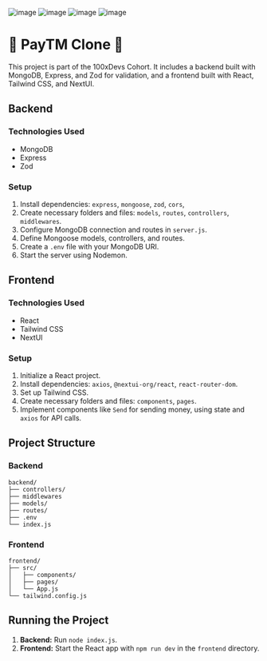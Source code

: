 
![image](https://github.com/sasank-555/payment-app/assets/157773996/c216f3b3-5931-438f-88dc-55f362f98edb)
![image](https://github.com/sasank-555/payment-app/assets/157773996/03e3f9a8-2fde-4370-8dcd-19663ef49d61)
![image](https://github.com/sasank-555/payment-app/assets/157773996/d866c1b1-c674-4051-b490-b639c4056c23)
![image](https://github.com/sasank-555/payment-app/assets/157773996/2ec14266-fc66-47aa-aea5-2926a4b59e53)


# 🌟 PayTM Clone 🌟

This project is part of the 100xDevs Cohort. It includes a backend built with MongoDB, Express, and Zod for validation, and a frontend built with React, Tailwind CSS, and NextUI.

## Backend

### Technologies Used
- MongoDB
- Express
- Zod

### Setup
1. Install dependencies: `express`, `mongoose`, `zod`, `cors`, 
2. Create necessary folders and files: `models`, `routes`, `controllers`, `middlewares`.
3. Configure MongoDB connection and routes in `server.js`.
4. Define Mongoose models, controllers, and routes.
5. Create a `.env` file with your MongoDB URI.
6. Start the server using Nodemon.

## Frontend

### Technologies Used
- React
- Tailwind CSS
- NextUI

### Setup
1. Initialize a React project.
2. Install dependencies: `axios`, `@nextui-org/react`, `react-router-dom`.
3. Set up Tailwind CSS.
4. Create necessary folders and files: `components`, `pages`.
5. Implement components like `Send` for sending money, using state and `axios` for API calls.

## Project Structure

### Backend
```
backend/
├── controllers/
├── middlewares
├── models/
├── routes/
├── .env
└── index.js
```

### Frontend
```
frontend/
├── src/
│   ├── components/
│   ├── pages/
│   └── App.js
└── tailwind.config.js
```

## Running the Project

1. **Backend:** Run `node index.js`.
2. **Frontend:** Start the React app with `npm run dev` in the `frontend` directory.

